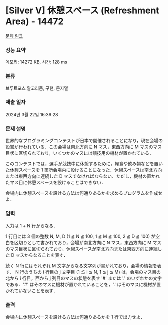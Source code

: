 # [Silver V] 休憩スペース (Refreshment Area) - 14472 

[문제 링크](https://www.acmicpc.net/problem/14472) 

### 성능 요약

메모리: 14272 KB, 시간: 128 ms

### 분류

브루트포스 알고리즘, 구현, 문자열

### 제출 일자

2024년 3월 22일 16:39:28

### 문제 설명

<p>世界的なプログラミングコンテストが日本で開催されることになり，現在会場の設営が行われている．この会場は南北方向に N マス，東西方向に M マスのマス目状に区切られており，いくつかのマスには競技用の機材が置かれている．</p>

<p>このコンテストでは，選手が競技中に休憩するために，軽食や飲み物などを置いた休憩スペースを 1 箇所会場内に設けることになった．休憩スペースは南北方向または東西方向に連続した D マスでなければならない．ただし，機材の置かれたマス目に休憩スペースを設けることはできない．</p>

<p>会場内に休憩スペースを設ける方法は何通りあるかを求めるプログラムを作成せよ．</p>

### 입력 

 <p>入力は 1 + N 行からなる．</p>

<p>1 行目には 3 個の整数 N, M, D (1 ≦ N ≦ 100, 1 ≦ M ≦ 100, 2 ≦ D ≦ 100) が空白を区切りとして書かれており，会場が南北方向に N マス，東西方向に M マスのマス目状に区切られており，休憩スペースが南北方向または東西方向に連続した D マスからなることを表す．</p>

<p>続く N 行にはそれぞれ M 文字からなる文字列が書かれており，会場の情報を表す． N 行のうちの i 行目の j 文字目 (1 ≦ i ≦ N, 1 ≦ j ≦ M) は，会場のマス目の北から i 行目，西から j 列目のマスの状態を表す '#' または '.' のいずれかの文字である．'#' はそのマスに機材が置かれていることを，'.' はそのマスに機材が置かれていないことを表す．</p>

### 출력 

 <p>会場内に休憩スペースを設ける方法は何通りあるかを 1 行で出力せよ．</p>

